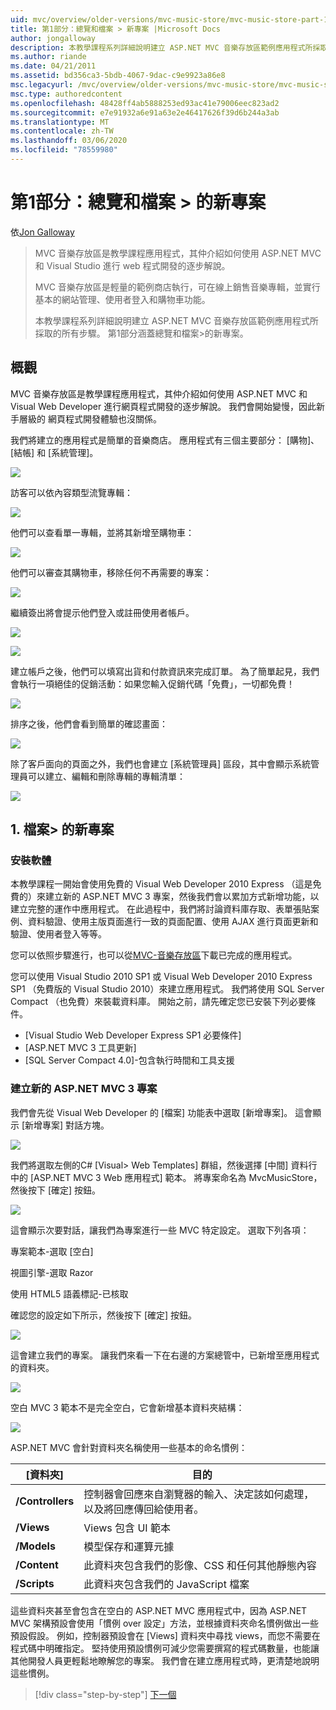 ```yaml
---
uid: mvc/overview/older-versions/mvc-music-store/mvc-music-store-part-1
title: 第1部分：總覽和檔案 > 新專案 |Microsoft Docs
author: jongalloway
description: 本教學課程系列詳細說明建立 ASP.NET MVC 音樂存放區範例應用程式所採取的所有步驟。 第1部分涵蓋總覽和檔案 > 的新專案。
ms.author: riande
ms.date: 04/21/2011
ms.assetid: bd356ca3-5bdb-4067-9dac-c9e9923a86e8
msc.legacyurl: /mvc/overview/older-versions/mvc-music-store/mvc-music-store-part-1
msc.type: authoredcontent
ms.openlocfilehash: 48428ff4ab5888253ed93ac41e79006eec823ad2
ms.sourcegitcommit: e7e91932a6e91a63e2e46417626f39d6b244a3ab
ms.translationtype: MT
ms.contentlocale: zh-TW
ms.lasthandoff: 03/06/2020
ms.locfileid: "78559980"
---
```

# <a name="part-1-overview-and-file-new-project"></a>第1部分：總覽和檔案 > 的新專案

依[Jon Galloway](https://github.com/jongalloway)

> MVC 音樂存放區是教學課程應用程式，其仲介紹如何使用 ASP.NET MVC 和 Visual Studio 進行 web 程式開發的逐步解說。  
>   
> MVC 音樂存放區是輕量的範例商店執行，可在線上銷售音樂專輯，並實行基本的網站管理、使用者登入和購物車功能。  
>   
> 本教學課程系列詳細說明建立 ASP.NET MVC 音樂存放區範例應用程式所採取的所有步驟。 第1部分涵蓋總覽和檔案&gt;的新專案。

## <a name="overview"></a>概觀

MVC 音樂存放區是教學課程應用程式，其仲介紹如何使用 ASP.NET MVC 和 Visual Web Developer 進行網頁程式開發的逐步解說。 我們會開始變慢，因此新手層級的 網頁程式開發體驗也沒關係。

我們將建立的應用程式是簡單的音樂商店。 應用程式有三個主要部分： [購物]、[結帳] 和 [系統管理]。

![](mvc-music-store-part-1/_static/image1.jpg)

訪客可以依內容類型流覽專輯：

![](mvc-music-store-part-1/_static/image2.jpg)

他們可以查看單一專輯，並將其新增至購物車：

![](mvc-music-store-part-1/_static/image3.jpg)

他們可以審查其購物車，移除任何不再需要的專案：

![](mvc-music-store-part-1/_static/image4.jpg)

繼續簽出將會提示他們登入或註冊使用者帳戶。

![](mvc-music-store-part-1/_static/image1.png)

![](mvc-music-store-part-1/_static/image2.png)

建立帳戶之後，他們可以填寫出貨和付款資訊來完成訂單。 為了簡單起見，我們會執行一項絕佳的促銷活動：如果您輸入促銷代碼「免費」，一切都免費！

![](mvc-music-store-part-1/_static/image5.jpg)

排序之後，他們會看到簡單的確認畫面：

![](mvc-music-store-part-1/_static/image6.jpg)

除了客戶面向的頁面之外，我們也會建立 [系統管理員] 區段，其中會顯示系統管理員可以建立、編輯和刪除專輯的專輯清單：

![](mvc-music-store-part-1/_static/image7.jpg)

## <a name="1-file--gt-new-project"></a>1. 檔案&gt; 的新專案

### <a name="installing-the-software"></a>安裝軟體

本教學課程一開始會使用免費的 Visual Web Developer 2010 Express （這是免費的）來建立新的 ASP.NET MVC 3 專案，然後我們會以累加方式新增功能，以建立完整的運作中應用程式。 在此過程中，我們將討論資料庫存取、表單張貼案例、資料驗證、使用主版頁面進行一致的頁面配置、使用 AJAX 進行頁面更新和驗證、使用者登入等等。

您可以依照步驟進行，也可以從[MVC-音樂存放區](https://github.com/evilDave/MVC-Music-Store)下載已完成的應用程式。

您可以使用 Visual Studio 2010 SP1 或 Visual Web Developer 2010 Express SP1 （免費版的 Visual Studio 2010）來建立應用程式。 我們將使用 SQL Server Compact （也免費）來裝載資料庫。 開始之前，請先確定您已安裝下列必要條件。

- [Visual Studio Web Developer Express SP1 必要條件]
- [ASP.NET MVC 3 工具更新]
- [SQL Server Compact 4.0]-包含執行時間和工具支援

### <a name="creating-a-new-aspnet-mvc-3-project"></a>建立新的 ASP.NET MVC 3 專案

我們會先從 Visual Web Developer 的 [檔案] 功能表中選取 [新增專案]。 這會顯示 [新增專案] 對話方塊。

![](mvc-music-store-part-1/_static/image5.png)

我們將選取左側的C# [Visual&gt; Web Templates] 群組，然後選擇 [中間] 資料行中的 [ASP.NET MVC 3 Web 應用程式] 範本。 將專案命名為 MvcMusicStore，然後按下 [確定] 按鈕。

![](mvc-music-store-part-1/_static/image8.jpg)

這會顯示次要對話，讓我們為專案進行一些 MVC 特定設定。 選取下列各項：

專案範本-選取 [空白]

視圖引擎-選取 Razor

使用 HTML5 語義標記-已核取

確認您的設定如下所示，然後按下 [確定] 按鈕。

![](mvc-music-store-part-1/_static/image9.jpg)

這會建立我們的專案。 讓我們來看一下在右邊的方案總管中，已新增至應用程式的資料夾。

![](mvc-music-store-part-1/_static/image10.jpg)

空白 MVC 3 範本不是完全空白，它會新增基本資料夾結構：

![](mvc-music-store-part-1/_static/image6.png)

ASP.NET MVC 會針對資料夾名稱使用一些基本的命名慣例：

| [資料夾] | **目的** |
| --- | --- |
| **/Controllers** | 控制器會回應來自瀏覽器的輸入、決定該如何處理，以及將回應傳回給使用者。 |
| **/Views** | Views 包含 UI 範本 |
| **/Models** | 模型保存和運算元據 |
| **/Content** | 此資料夾包含我們的影像、CSS 和任何其他靜態內容 |
| **/Scripts** | 此資料夾包含我們的 JavaScript 檔案 |

這些資料夾甚至會包含在空白的 ASP.NET MVC 應用程式中，因為 ASP.NET MVC 架構預設會使用「慣例 over 設定」方法，並根據資料夾命名慣例做出一些預設假設。 例如，控制器預設會在 [Views] 資料夾中尋找 views，而您不需要在程式碼中明確指定。 堅持使用預設慣例可減少您需要撰寫的程式碼數量，也能讓其他開發人員更輕鬆地瞭解您的專案。 我們會在建立應用程式時，更清楚地說明這些慣例。

> [!div class="step-by-step"]
> [下一個](mvc-music-store-part-2.md)
